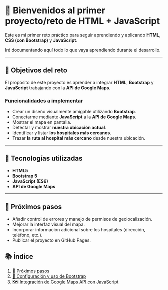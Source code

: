 # 🧭 Bienvenidos al primer proyecto/reto de HTML + JavaScript

Este es mi primer reto práctico para seguir aprendiendo y aplicando **HTML**, **CSS (con Bootstrap)** y **JavaScript**.

Iré documentando aquí todo lo que vaya aprendiendo durante el desarrollo.

---

## 🎯 Objetivos del reto

El propósito de este proyecto es aprender a integrar **HTML**, **Bootstrap** y **JavaScript** trabajando con la **API de Google Maps**.

### Funcionalidades a implementar

- Crear un diseño visualmente amigable utilizando **Bootstrap**.  
- Conectarme mediante **JavaScript** a la **API de Google Maps**.  
- Mostrar el mapa en pantalla.  
- Detectar y mostrar **nuestra ubicación actual**.  
- Identificar y listar **los hospitales más cercanos**.  
- Trazar **la ruta al hospital más cercano** desde nuestra ubicación.

---

## 🧰 Tecnologías utilizadas

- **HTML5**  
- **Bootstrap 5**  
- **JavaScript (ES6)**  
- **API de Google Maps**

---

## 🚀 Próximos pasos

- Añadir control de errores y manejo de permisos de geolocalización.  
- Mejorar la interfaz visual del mapa.  
- Incorporar información adicional sobre los hospitales (dirección, teléfono, etc.).  
- Publicar el proyecto en GitHub Pages.

## 📚 Índice

1. [🚀 Próximos pasos](pasos-previos.md)
2. [🎨 Configuración y uso de Bootstrap](bootstrap-configuracion.md)
3. [🗺️ Integración de Google Maps API con JavaScript](google-maps-javascript.md)
